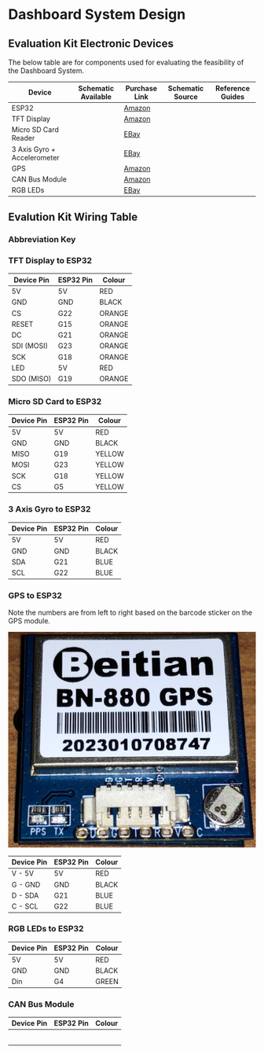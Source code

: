 # Dashboard System Design


## Evaluation Kit Electronic Devices
The below table are for components used for evaluating the feasibility of the Dashboard System.

| Device               | Schematic Available | Purchase Link | Schematic Source | Reference Guides |
|----------------------|---------------------|---------------|------------------|------------------|
| ESP32 | | [Amazon](https://www.amazon.co.uk/Freenove-ESP32-WROVER-Bluetooth-Compatible-Tutorials/dp/B09BC5CNHM/ref=sr_1_3?crid=DL80XOHVR1E2&keywords=esp32+freenove+wrover&qid=1695242108&sprefix=esp+32+freenove+wrov%2Caps%2C233&sr=8-3) |                  |                  |
| TFT Display | | [Amazon](https://www.amazon.co.uk/CNBTR-Serial-Module-ILI9341-Support/dp/B01EHH5H3Q/ref=sr_1_5?crid=15GZHEMCL7IDM&keywords=2.8%22+inch+tft+lcd+240x320&qid=1695242969&sprefix=2.8+inch+tft+lcd+240x320%2Caps%2C89&sr=8-5)      |                  |                  |
| Micro SD Card Reader | | [EBay](https://www.ebay.co.uk/itm/265832101025?hash=item3de4d3f4a1:g:8w4AAOSwjdVi45sK&amdata=enc%3AAQAIAAABADXaDNdAkm%2BE%2BS9MCNpA8KmDrsAcr2rU4MvfG3YlDG62jKaL3QGSC9QMQWbZSIOhs2%2FO9Lkf9B2LIof%2BZMyf%2BQzyyRtA3KMLL%2BBmS4XT2S9TW%2B2dmpc795TyY4iddq2QwBgq0Q1uid3%2BJ8dUpd1Nqo1qiHCD7%2BUj%2BG8ZYAbXqpssGDLQjQkgGzBLenM0CepicRdsaEIcP8LzpTCK39PyP7cEQecCSDZ7HwjdxAlrCb%2BkdV9kO740egU0MYalxkQsUvqyLuvM8eJ%2BBvjbT3iv%2B%2Beo5Lk4UYaKvCxmucYOP9sZ10Is8nx4wu2FisEPxRVD0LSwj1qkrSSFRODwruWE3%2Fo%3D%7Ctkp%3ABk9SR6Ky5sXWYg)      |                  |                  |
| 3 Axis Gyro + Accelerometer| | [EBay](https://www.ebay.co.uk/itm/124642169193?hash=item1d05409169:g:hkgAAOSw7dZgCwdG&amdata=enc%3AAQAIAAAA0OzaEi3mOqHJvyv4dvd%2F8qfO8S0qOpn%2FDwA746INdyIA%2FdAzMSw6EukrmrzkzGlZio6gfn9ScNNGaox61FgfABfJMdPgYu0KXAtVn5tHgcjNOt3Gkw51XfGACEeEIGRrtBDGUymCPwDOGP28h9yHWsKvKo5MmWRhO09ITcIv%2Fy7QyeRCSypXy8tiPuVBhJW9q64w%2FmGctFEKDzZnPP6Pa5tvy0H2MzGs%2Bf3Fk3L0CIjbbz%2BRhiJkghjmVSn1LrE6AtmYrOkp%2BJI3M1F08nudT78%3D%7Ctkp%3ABFBMnO73xdZi)      |                  |                  |
| GPS | | [Amazon](https://www.amazon.co.uk/Beitian-HMC5883-Compass-Glonass-Antenna/dp/B07RHJ2NN5/ref=sr_1_1?crid=1OV81NRJ1GWM6&keywords=DIYmalls+BN-880&qid=1695242508&sprefix=diymalls+bn-880%2Caps%2C72&sr=8-1) |                  |                  |
| CAN Bus Module | | [Amazon](https://www.amazon.co.uk/ALAMSCN-MCP2515-Receiver-Compatible-Raspberry/dp/B091DXBT6F/ref=sr_1_7?crid=NVLJTZ3FJIJL&keywords=mcp2515&qid=1695242647&sprefix=alamscn+4pcs+mcp2515%2Caps%2C273&sr=8-7) |                  |                  |
| RGB LEDs | | [EBay](https://www.ebay.co.uk/itm/126010077289?hash=item1d56c93069:g:JMoAAOSwyvJkrQVZ&amdata=enc%3AAQAIAAAA8JLVYpBUR2wWPel8B3e58c4Wz1ysuXTZ7Eod5I0wfizlKxO%2F%2B2Q34Pzm8E2V55fuI9oWa%2B9c1d3rfm9BfHjeVw9CcydXsumm%2BnVXzZDUI7o1ecw85UeLP%2Bg6pqcevH7ysv3EVCnk7qtfdtKbLnrApEKwoE%2F4%2BbpmxlWO%2B6dlBT6ySK6QwZBJ5fCjAHYKBfRU80knJ6E8i8oa1JgW28OL4Wjgz%2BchIXLWQzXmPFINlGe0Af1l8WvpojTDCJGQKJLO%2BDJfrbUmb4Iup1NdVl1Du9P897WapQYKvvq1j4J9XRBlceujV8hcG2tbBiTGqOuIrw%3D%3D%7Ctkp%3ABk9SR6SjhcbWYg) |                  |                  |

## Evalution Kit Wiring Table

### Abbreviation Key

### TFT Display to ESP32

| **Device Pin** | **ESP32 Pin** | **Colour** |
|----------------|---------------|------------|
|     5V         |     5V        |   RED      |
|     GND        |     GND       |   BLACK    |
|     CS         |     G22       |   ORANGE   |
|     RESET      |     G15       |   ORANGE   |
|     DC         |     G21       |   ORANGE   |
|     SDI (MOSI) |     G23       |   ORANGE   |
|     SCK        |     G18       |   ORANGE   |
|     LED        |     5V        |   RED      |
|     SDO (MISO) |     G19       |   ORANGE   |

### Micro SD Card to ESP32

| **Device Pin** | **ESP32 Pin** | **Colour** |
|----------------|---------------|------------|
|     5V         |     5V        |   RED      |
|     GND        |     GND       |   BLACK    |
|     MISO       |     G19       |   YELLOW   |
|     MOSI       |     G23       |   YELLOW   |
|     SCK        |     G18       |   YELLOW   |
|     CS         |     G5        |   YELLOW   |

### 3 Axis Gyro to ESP32

| **Device Pin** | **ESP32 Pin** | **Colour** |
|----------------|---------------|------------|
|     5V         |     5V        |   RED      |
|     GND        |     GND       |   BLACK    |
|     SDA        |     G21       |   BLUE     |
|     SCL        |     G22       |   BLUE     |

### GPS to ESP32

Note the numbers are from left to right based on the barcode sticker on the GPS module.


!["GPS Module"](/images/BN-880-GPS.PNG)

| **Device Pin** | **ESP32 Pin** | **Colour** |
|----------------|---------------|------------|
|   V - 5V       |     5V        |   RED      |
|   G - GND      |     GND       |   BLACK    |
|   D - SDA      |     G21       |   BLUE     |
|   C - SCL      |     G22       |   BLUE     |

### RGB LEDs to ESP32

| **Device Pin** | **ESP32 Pin** | **Colour** |
|----------------|---------------|------------|
|     5V         |     5V        |   RED      |
|     GND        |     GND       |   BLACK    |
|     Din        |     G4        |   GREEN    |

### CAN Bus Module

| **Device Pin** | **ESP32 Pin** | **Colour** |
|----------------|---------------|------------|
|                |               |            |
|                |               |            |
|                |               |            |
|                |               |            |
|                |               |            |
|                |               |            |